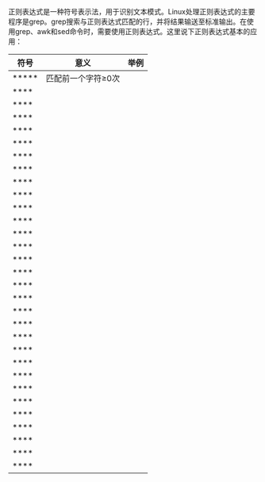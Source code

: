    正则表达式是一种符号表示法，用于识别文本模式。Linux处理正则表达式的主要程序是grep。grep搜索与正则表达式匹配的行，并将结果输送至标准输出。在使用grep、awk和sed命令时，需要使用正则表达式。这里说下正则表达式基本的应用：


|符号|意义|举例|
|--|--|--|
|*****|匹配前一个字符≥0次||
|****||
|****||
|****||
|****||
|****||
|****||
|****||
|****||
|****||
|****||
|****||
|****||
|****||
|****||
|****||
|****||
|****||
|****||
|****||
|****||
|****||
|****||
|****||
|****||
|****||
|****||
|****||
|****||
|****||
|****||